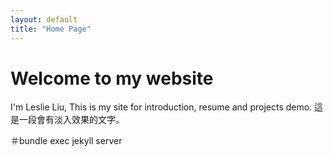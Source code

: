 ```yaml
---
layout: default
title: "Home Page"
---
```


# Welcome to my website
<div class="card">
    <div data-aos="zoom-out">
    I'm Leslie Liu, This is my site for introduction, resume and projects demo.
    這是一段會有淡入效果的文字。
    </div>
</div>

＃bundle exec jekyll server